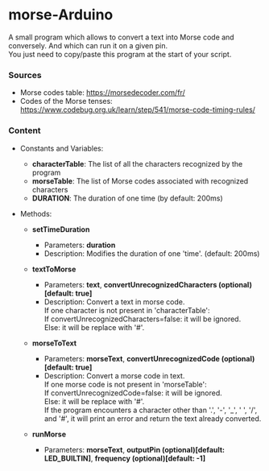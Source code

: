 # morse-Arduino
A small program which allows to convert a text into Morse code and conversely. And which can run it on a given pin.<br>
You just need to copy/paste this program at the start of your script.<br>

### Sources

* Morse codes table: https://morsedecoder.com/fr/
* Codes of the Morse tenses: https://www.codebug.org.uk/learn/step/541/morse-code-timing-rules/

### Content

* Constants and Variables:
  * **characterTable**: The list of all the characters recognized by the program 
  * **morseTable**: The list of Morse codes associated with recognized characters
  * **DURATION**: The duration of one time (by default: 200ms)

* Methods:
  * **setTimeDuration**
    * Parameters: **duration**
    * Description: Modifies the duration of one 'time'. (default: 200ms)

  * **textToMorse**
    * Parameters: **text**, **convertUnrecognizedCharacters (optional)[default: true]**
    * Description: Convert a text in morse code. <br>
        If one character is not present in 'characterTable': <br>
        If convertUnrecognizedCharacters=false: it will be ignored. <br>
        Else: it will be replace with '#'. <br>
        
  * **morseToText**
    * Parameters: **morseText**, **convertUnrecognizedCode (optional)[default: true]**
    * Description: Convert a morse code in text. <br>
      If one morse code is not present in 'morseTable': <br>
      If convertUnrecognizedCode=false: it will be ignored. <br>
      Else: it will be replace with '#'. <br>
      If the program encounters a character other than '.', '-', '_', ' ', '/', and '#', it will print an error and return the text already converted. <br>
      
  * **runMorse**
    * Parameters: **morseText**, **outputPin (optional)[default: LED_BUILTIN]**, **frequency (optional)[default: -1]**
      
